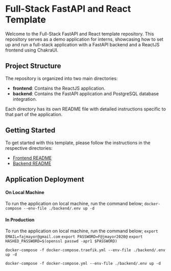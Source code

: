 # Full-Stack FastAPI and React Template

Welcome to the Full-Stack FastAPI and React template repository. This repository serves as a demo application for interns, showcasing how to set up and run a full-stack application with a FastAPI backend and a ReactJS frontend using ChakraUI.

## Project Structure

The repository is organized into two main directories:

- **frontend**: Contains the ReactJS application.
- **backend**: Contains the FastAPI application and PostgreSQL database integration.

Each directory has its own README file with detailed instructions specific to that part of the application.

## Getting Started

To get started with this template, please follow the instructions in the respective directories:

- [Frontend README](./frontend/README.md)
- [Backend README](./backend/README.md)

## Application Deployment

#### On Local Machine
To run the application on local machine, run the command below;
`docker-compose --env-file ./backend/.env up -d`

#### In Production
To run the application on local machine, run the command below;
`export EMAIL=fajmayor@gmail.com` 
`export PASSWORD=F@jmayor2020@`
`export HASHED_PASSWORD=$(openssl passwd -apr1 $PASSWORD)`

`docker-compose -f docker-compose.traefik.yml --env-file ./backend/.env up -d`

`docker-compose -f docker-compose.yml --env-file ./backend/.env up -d`


